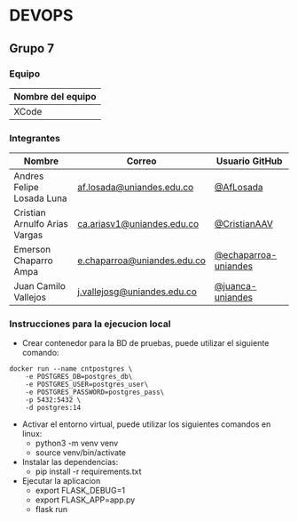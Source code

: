 # DEVOPS

## Grupo 7

### Equipo

| Nombre del equipo |
| - | 
|XCode |

### Integrantes

| Nombre | Correo | Usuario GitHub |
| - | - | - | 
| Andres Felipe Losada Luna | af.losada@uniandes.edu.co | [@AfLosada](https://github.com/AfLosada) | 
| Cristian Arnulfo Arias Vargas | ca.ariasv1@uniandes.edu.co | [@CristianAAV](https://github.com/CristianAAV) | 
| Emerson Chaparro Ampa | e.chaparroa@uniandes.edu.co | [@echaparroa-uniandes](https://github.com/echaparroa-uniandes) | 
| Juan Camilo Vallejos | j.vallejosg@uniandes.edu.co | [@juanca-uniandes](https://github.com/juanca-uniandes) | 

### Instrucciones para la ejecucion local
- Crear contenedor para la BD de pruebas, puede utilizar el siguiente comando:
```
docker run --name cntpostgres \
    -e POSTGRES_DB=postgres_db\
    -e POSTGRES_USER=postgres_user\
    -e POSTGRES_PASSWORD=postgres_pass\
    -p 5432:5432 \
    -d postgres:14
```
- Activar el entorno virtual, puede utilizar los siguientes comandos en linux:
    - python3 -m venv venv
    - source venv/bin/activate
- Instalar las dependencias:
    - pip install -r requirements.txt
- Ejecutar la aplicacion
    - export FLASK_DEBUG=1
    - export FLASK_APP=app.py
    - flask run 

